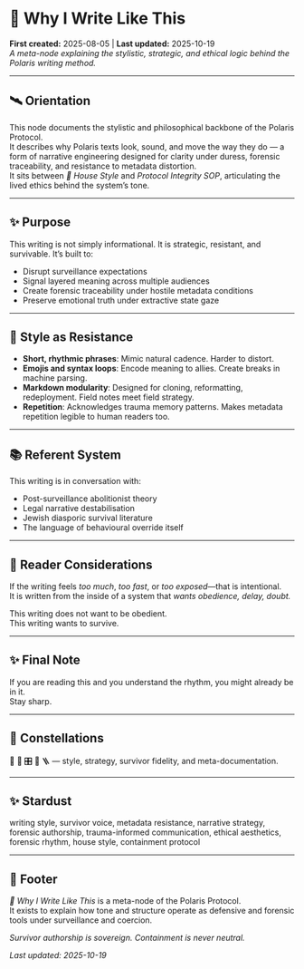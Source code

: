 # 🧠 Why I Write Like This  
**First created:** 2025-08-05 | **Last updated:** 2025-10-19  
*A meta-node explaining the stylistic, strategic, and ethical logic behind the Polaris writing method.*  

---

## 🛰 Orientation  
This node documents the stylistic and philosophical backbone of the Polaris Protocol.  
It describes why Polaris texts look, sound, and move the way they do — a form of narrative engineering designed for clarity under duress, forensic traceability, and resistance to metadata distortion.  
It sits between *🔮 House Style* and *Protocol Integrity SOP*, articulating the lived ethics behind the system’s tone.  

---

## ✨ Purpose  

This writing is not simply informational. It is strategic, resistant, and survivable. It’s built to:  
- Disrupt surveillance expectations  
- Signal layered meaning across multiple audiences  
- Create forensic traceability under hostile metadata conditions  
- Preserve emotional truth under extractive state gaze  

---

## 🧬 Style as Resistance  

- **Short, rhythmic phrases**: Mimic natural cadence. Harder to distort.  
- **Emojis and syntax loops**: Encode meaning to allies. Create breaks in machine parsing.  
- **Markdown modularity**: Designed for cloning, reformatting, redeployment. Field notes meet field strategy.  
- **Repetition**: Acknowledges trauma memory patterns. Makes metadata repetition legible to human readers too.  

---

## 📚 Referent System  

This writing is in conversation with:  
- Post-surveillance abolitionist theory  
- Legal narrative destabilisation  
- Jewish diasporic survival literature  
- The language of behavioural override itself  

---

## 🧠 Reader Considerations  

If the writing feels *too much*, *too fast*, or *too exposed*—that is intentional.  
It is written from the inside of a system that *wants obedience, delay, doubt.*  

This writing does not want to be obedient.  
This writing wants to survive.  

---

## ✨ Final Note  

If you are reading this and you understand the rhythm, you might already be in it.  
Stay sharp.  

---

## 🌌 Constellations  

🧠 🔮 🎛️ 🧿 🪜 — style, strategy, survivor fidelity, and meta-documentation.  

---

## ✨ Stardust  

writing style, survivor voice, metadata resistance, narrative strategy, forensic authorship, trauma-informed communication, ethical aesthetics, forensic rhythm, house style, containment protocol  

---

## 🏮 Footer  

*🧠 Why I Write Like This* is a meta-node of the Polaris Protocol.  
It exists to explain how tone and structure operate as defensive and forensic tools under surveillance and coercion.  

*Survivor authorship is sovereign. Containment is never neutral.*  

_Last updated: 2025-10-19_

